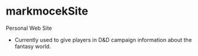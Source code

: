 # markmocekSite
Personal Web Site

- Currently used to give players in D&D campaign information about the fantasy world.
